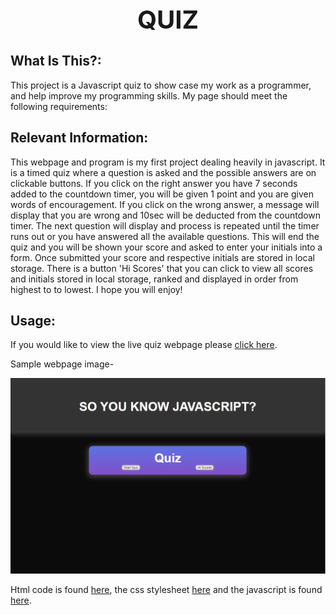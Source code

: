 <div align="center">

  <h1 style="font-size: 40px; font-weight: bold;">QUIZ</h1>

</div>

## What Is This?:

This project is a Javascript quiz to show case my work as a programmer, and help improve my programming skills. My page should meet the following requirements:

## Relevant Information:

This webpage and program is my first project dealing heavily in javascript. It is a timed quiz where a question is asked and the possible answers are on clickable buttons. If you click on the right answer you have 7 seconds added to the countdown timer, you will be given 1 point and you are given words of encouragement. If you click on the wrong answer, a message will display that you are wrong and 10sec will be deducted from the countdown timer. The next question will display and process is repeated until the timer runs out or you have answered all the available questions. This will end the quiz and you will be shown your score and asked to enter your initials into a form. Once submitted your score and respective initials are stored in local storage. There is a button 'Hi Scores' that you can click to view all scores and initials stored in local storage, ranked and displayed in order from highest to to lowest. I hope you will enjoy!

## Usage:

If you would like to view the live quiz webpage please [click here](https://rikilega.github.io/quiz/).

Sample webpage image-

<img src="assets\quizsnip.PNG" width="640px">

Html code is found [here](https://github.com/rikilega/quiz/blob/main/index.html), the css stylesheet [here](https://github.com/rikilega/quiz/blob/main/style.css) and the javascript is found [here](https://github.com/rikilega/quiz/blob/main/quiz.js).
